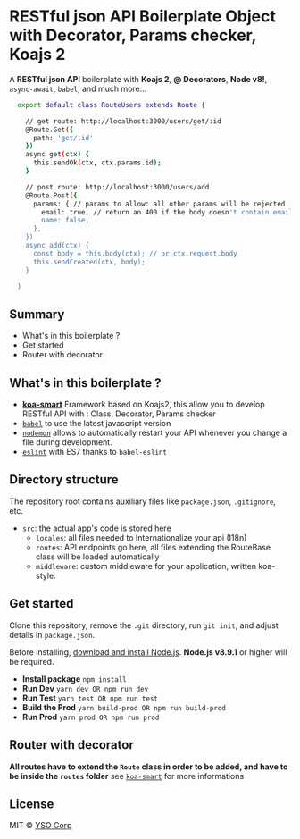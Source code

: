 # RESTful json API Boilerplate Object with Decorator, Params checker, Koajs 2

A **RESTful json API** boilerplate with **Koajs 2**, **@ Decorators**, **Node v8!**, `async-await`, `babel`, and much more...
```sh
  export default class RouteUsers extends Route {

    // get route: http://localhost:3000/users/get/:id
    @Route.Get({
      path: 'get/:id'
    })
    async get(ctx) {
      this.sendOk(ctx, ctx.params.id);
    }

    // post route: http://localhost:3000/users/add
    @Route.Post({
      params: { // params to allow: all other params will be rejected
        email: true, // return an 400 if the body doesn't contain email key
        name: false,
      },
    })
    async add(ctx) {
      const body = this.body(ctx); // or ctx.request.body
      this.sendCreated(ctx, body);
    }

  }
```

## Summary
* What's in this boilerplate ?
* Get started
* Router with decorator

## What's in this boilerplate ?

* [**koa-smart**](https://github.com/ysocorp/koa-smart) Framework based on Koajs2, this allow you to develop RESTful API with : Class, Decorator, Params checker
* [`babel`](https://babeljs.io/) to use the latest javascript version
* [`nodemon`](https://github.com/remy/nodemon) allows to automatically restart your API whenever you change a file during development.
* [`eslint`](https://github.com/eslint/eslint) with ES7 thanks to `babel-eslint`


## Directory structure
The repository root contains auxiliary files like `package.json`, `.gitignore`, etc.

* `src`: the actual app's code is stored here
  * `locales`: all files needed to Internationalize your api (I18n)
  * `routes`: API endpoints go here, all files extending the RouteBase class will be loaded automatically
  * `middleware`: custom middleware for your application, written koa-style.

## Get started
Clone this repository, remove the `.git` directory, run `git init`, and adjust details in `package.json`.

Before installing, [download and install Node.js](https://nodejs.org/en/download/). **Node.js v8.9.1** or higher will be required.


* **Install package**
`npm install`
* **Run Dev**
`yarn dev OR npm run dev`
* **Run Test**
`yarn test OR npm run test`
* **Build the Prod**
`yarn build-prod OR npm run build-prod`
* **Run Prod**
`yarn prod OR npm run prod`


## Router with decorator
**All routes have to extend the `Route` class in order to be added, and have to be inside the `routes` folder**
see [`koa-smart`](https://github.com/ysocorp/koa-smart) for more informations


## License

  MIT © [YSO Corp](http://www.ysocorp.com/)
